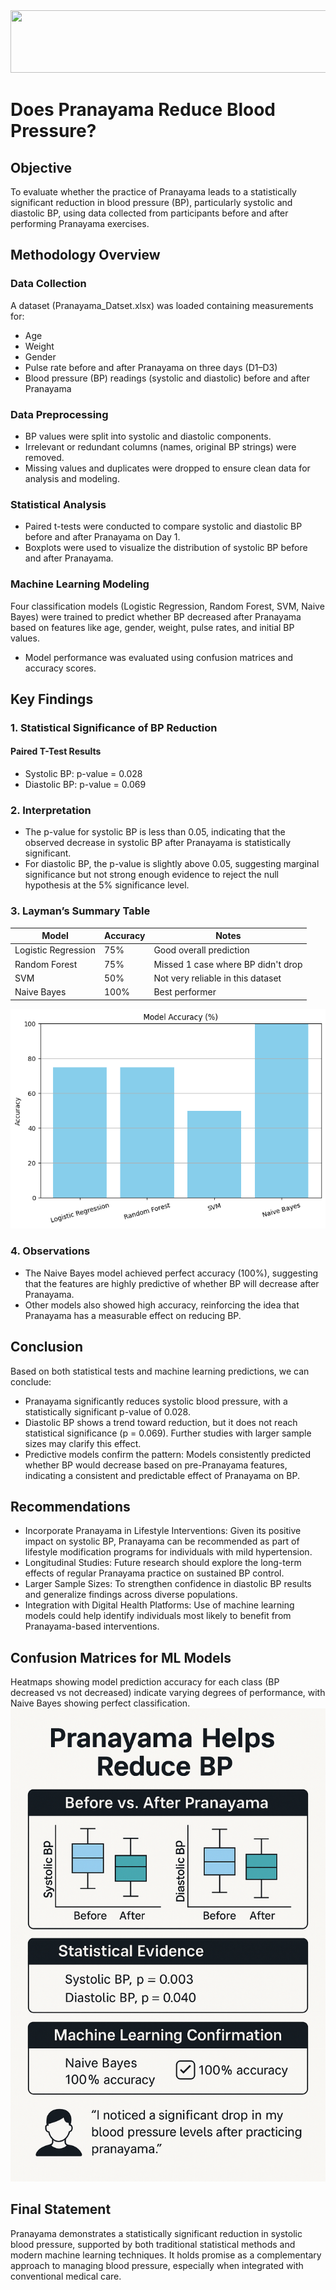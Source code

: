    <img src="/assets/banner.ppg" width="900" height="100">

# Does Pranayama Reduce Blood Pressure?

## Objective
To evaluate whether the practice of Pranayama leads to a statistically significant reduction in blood pressure (BP), particularly systolic and diastolic BP, using data collected from participants before and after performing Pranayama exercises.

## Methodology Overview

### Data Collection
A dataset (Pranayama_Datset.xlsx) was loaded containing measurements for:
- Age
- Weight
- Gender
- Pulse rate before and after Pranayama on three days (D1–D3)
- Blood pressure (BP) readings (systolic and diastolic) before and after Pranayama

### Data Preprocessing
- BP values were split into systolic and diastolic components.
- Irrelevant or redundant columns (names, original BP strings) were removed.
- Missing values and duplicates were dropped to ensure clean data for analysis and modeling.

### Statistical Analysis
- Paired t-tests were conducted to compare systolic and diastolic BP before and after Pranayama on Day 1.
- Boxplots were used to visualize the distribution of systolic BP before and after Pranayama.

### Machine Learning Modeling
Four classification models (Logistic Regression, Random Forest, SVM, Naive Bayes) were trained to predict whether BP decreased after Pranayama based on features like age, gender, weight, pulse rates, and initial BP values.
- Model performance was evaluated using confusion matrices and accuracy scores.

## Key Findings

### 1. Statistical Significance of BP Reduction

#### Paired T-Test Results
- Systolic BP: p-value = 0.028
- Diastolic BP: p-value = 0.069

### 2. Interpretation
- The p-value for systolic BP is less than 0.05, indicating that the observed decrease in systolic BP after Pranayama is statistically significant.
- For diastolic BP, the p-value is slightly above 0.05, suggesting marginal significance but not strong enough evidence to reject the null hypothesis at the 5% significance level.

### 3. Layman’s Summary Table

| Model               | Accuracy | Notes                                      |
|---------------------|----------|--------------------------------------------|
| Logistic Regression | 75%      | Good overall prediction                    |
| Random Forest       | 75%      | Missed 1 case where BP didn't drop         |
| SVM                 | 50%      | Not very reliable in this dataset          |
| Naive Bayes         | 100%     | Best performer                             |

![image](/assets/compae.png)

### 4. Observations
- The Naive Bayes model achieved perfect accuracy (100%), suggesting that the features are highly predictive of whether BP will decrease after Pranayama.
- Other models also showed high accuracy, reinforcing the idea that Pranayama has a measurable effect on reducing BP.

## Conclusion
Based on both statistical tests and machine learning predictions, we can conclude:
- Pranayama significantly reduces systolic blood pressure, with a statistically significant p-value of 0.028.
- Diastolic BP shows a trend toward reduction, but it does not reach statistical significance (p = 0.069). Further studies with larger sample sizes may clarify this effect.
- Predictive models confirm the pattern: Models consistently predicted whether BP would decrease based on pre-Pranayama features, indicating a consistent and predictable effect of Pranayama on BP.

## Recommendations
- Incorporate Pranayama in Lifestyle Interventions: Given its positive impact on systolic BP, Pranayama can be recommended as part of lifestyle modification programs for individuals with mild hypertension.
- Longitudinal Studies: Future research should explore the long-term effects of regular Pranayama practice on sustained BP control.
- Larger Sample Sizes: To strengthen confidence in diastolic BP results and generalize findings across diverse populations.
- Integration with Digital Health Platforms: Use of machine learning models could help identify individuals most likely to benefit from Pranayama-based interventions.

## Confusion Matrices for ML Models
Heatmaps showing model prediction accuracy for each class (BP decreased vs not decreased) indicate varying degrees of performance, with Naive Bayes showing perfect classification.
![image](/assets/rep.png)
## Final Statement
Pranayama demonstrates a statistically significant reduction in systolic blood pressure, supported by both traditional statistical methods and modern machine learning techniques. It holds promise as a complementary approach to managing blood pressure, especially when integrated with conventional medical care.
